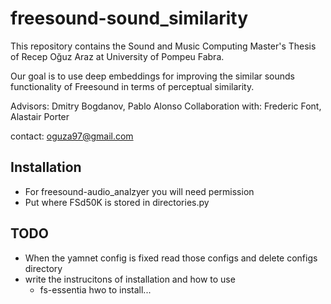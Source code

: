 # freesound-sound_similarity

This repository contains the Sound and Music Computing Master's Thesis of Recep Oğuz Araz at University of Pompeu Fabra.

Our goal is to use deep embeddings for improving the similar sounds functionality of Freesound in terms of perceptual similarity.

Advisors: Dmitry Bogdanov, Pablo Alonso
Collaboration with: Frederic Font, Alastair Porter

contact: <oguza97@gmail.com>

## Installation

- For freesound-audio_analzyer you will need permission
- Put where FSd50K is stored in directories.py

## TODO

- When the yamnet config is fixed read those configs and delete configs directory
- write the instrucitons of installation and how to use
  - fs-essentia hwo to install...
